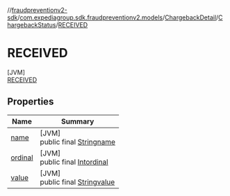 //[fraudpreventionv2-sdk](../../../../../index.md)/[com.expediagroup.sdk.fraudpreventionv2.models](../../../index.md)/[ChargebackDetail](../../index.md)/[ChargebackStatus](../index.md)/[RECEIVED](index.md)

# RECEIVED

[JVM]\
[RECEIVED](index.md)

## Properties

| Name | Summary |
|---|---|
| [name](../../../-verification-type/_3_-d-s/index.md#-372974862%2FProperties%2F-173342751) | [JVM]<br>public final [String](https://kotlinlang.org/api/latest/jvm/stdlib/kotlin/-string/index.html)[name](../../../-verification-type/_3_-d-s/index.md#-372974862%2FProperties%2F-173342751) |
| [ordinal](../../../-verification-type/_3_-d-s/index.md#-739389684%2FProperties%2F-173342751) | [JVM]<br>public final [Int](https://kotlinlang.org/api/latest/jvm/stdlib/kotlin/-int/index.html)[ordinal](../../../-verification-type/_3_-d-s/index.md#-739389684%2FProperties%2F-173342751) |
| [value](../-r-e-v-e-r-s-a-l/index.md#-1514642967%2FProperties%2F-173342751) | [JVM]<br>public final [String](https://kotlinlang.org/api/latest/jvm/stdlib/kotlin/-string/index.html)[value](../-r-e-v-e-r-s-a-l/index.md#-1514642967%2FProperties%2F-173342751) |
